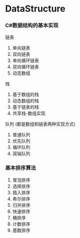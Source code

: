# DataStructure
### C#数据结构的基本实现


链表
1. 单向链表
2. 双向链表
3. 单向循环链表
4. 双向循环链表
5. 动态数组

栈

1. 基于数组的栈
2. 动态数组的栈
3. 基于链表的栈
4. 共享栈-数组实现



队列 (都是数组和链表两种实现方式)

1. 普通队列
2. 优先队列
3. 循环队列
4. 双端队列

### 基本排序算法

1. 冒泡排序
2. 选择排序
3. 插入排序
4. 希尔排序
5. 归并排序
6. 快速排序
7. 桶排序
8. 计数排序
9. 基数排序